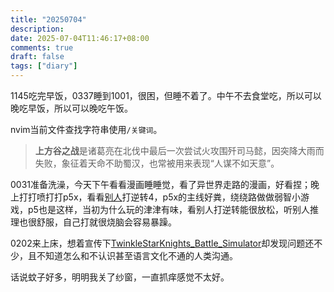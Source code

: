 ```yaml
---
title: "20250704"
description: 
date: 2025-07-04T11:46:17+08:00
comments: true
draft: false
tags: ["diary"]
---
```

1145吃完早饭，0337睡到1001，很困，但睡不着了。中午不去食堂吃，所以可以晚吃早饭，所以可以晚吃午饭。

nvim当前文件查找字符串使用`/关键词`。

> **上方谷之战**是诸葛亮在北伐中最后一次尝试火攻围歼司马懿，因突降大雨而失败，象征着天命不助蜀汉，也常被用来表现“人谋不如天意”。

0031准备洗澡，今天下午看看漫画睡睡觉，看了异世界走路的漫画，好看捏；晚上打打喷打打p5x，看看[别人](https://live.bilibili.com/398195?live_from=76001)打逆转4，p5x的主线好粪，绕绕路做做弱智小游戏，p5也是这样，当初为什么玩的津津有味，看别人打逆转能很放松，听别人推理也很舒服，自己打就很烧脑会容易暴躁。

0202来上床，想着宣传下[TwinkleStarKnights_Battle_Simulator](https://github.com/xxfttkx/TwinkleStarKnights_Battle_Simulator)却发现问题还不少，且不知道怎么和不认识甚至语言文化不通的人类沟通。

话说蚊子好多，明明我关了纱窗，一直抓痒感觉不太好。
